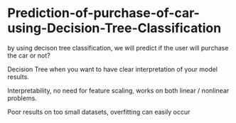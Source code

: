 # Prediction-of-purchase-of-car-using-Decision-Tree-Classification
by using decison tree classification, we will predict if the user will purchase the car or not?

Decision Tree when you want to have clear interpretation of your model results.

Interpretability, no need for feature scaling, works on both linear / nonlinear problems.

Poor results on too small datasets, overfitting can easily occur








